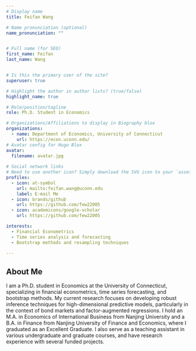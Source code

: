 ```yaml
---
# Display name
title: Feifan Wang

# Name pronunciation (optional)
name_pronunciation: ""


# Full name (for SEO)
first_name: Feifan
last_name: Wang


# Is this the primary user of the site?
superuser: true

# Highlight the author in author lists? (true/false)
highlight_name: true

# Role/position/tagline
role: Ph.D. Student in Economics

# Organizations/Affiliations to display in Biography blox
organizations:
  - name: Department of Economics, University of Connecticut
    url: https://econ.uconn.edu/
# Avatar config for Hugo Blox
avatar:
  filename: avatar.jpg
  
# Social network links
# Need to use another icon? Simply download the SVG icon to your `assets/media/icons/` folder.
profiles:
  - icon: at-symbol
    url: mailto:feifan.wang@uconn.edu
    label: E-mail Me
  - icon: brands/github
    url: https://github.com/few22005
  - icon: academicons/google-scholar
    url: https://github.com/few22005

interests:
  - Financial Econometrics
  - Time series analysis and forecasting
  - Bootstrap methods and resampling techniques
  
---
```

## About Me

I am a Ph.D. student in Economics at the University of Connecticut, specializing in financial econometrics, time series forecasting, and bootstrap methods. My current research focuses on developing robust inference techniques for high-dimensional predictive models, particularly in the context of bond markets and factor-augmented regressions. I hold an M.A. in Economics of International Business from Nanjing University and a B.A. in Finance from Nanjing University of Finance and Economics, where I graduated as an Excellent Graduate. I also serve as a teaching assistant in various undergraduate and graduate courses, and have research experience with several funded projects. 
